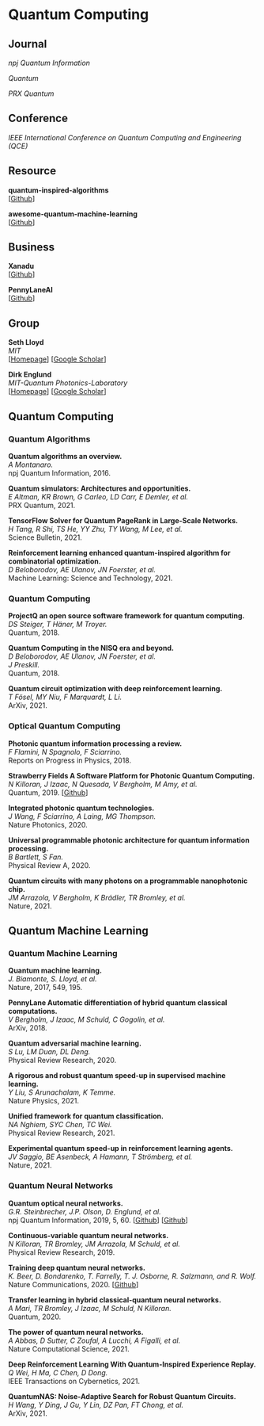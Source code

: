 # Quantum Computing

## Journal

*npj Quantum Information*<br>

*Quantum*<br>

*PRX Quantum*<br>

## Conference

*IEEE International Conference on Quantum Computing and Engineering (QCE)*<br>

## Resource

**quantum-inspired-algorithms**<br>
[[Github](https://github.com/XanaduAI/quantum-inspired-algorithms)]

**awesome-quantum-machine-learning**<br>
[[Github](https://github.com/krishnakumarsekar/awesome-quantum-machine-learning)]

## Business

**Xanadu**<br>
[[Github](https://github.com/XanaduAI)]

**PennyLaneAI**<br>
[[Github](https://github.com/PennyLaneAI)]

## Group

**Seth Lloyd**<br>
*MIT*<br>
[[Homepage](https://meche.mit.edu/people/faculty/SLLOYD@MIT.EDU)]
[[Google Scholar](https://scholar.google.co.jp/citations?user=lyMGnwIAAAAJ&hl=en&oi=ao)]

**Dirk Englund**<br>
*MIT-Quantum Photonics-Laboratory*<br>
[[Homepage](https://www.rle.mit.edu/qp/people/)]
[[Google Scholar](https://scholar.google.co.jp/citations?user=ZFpENKoAAAAJ&hl=en&oi=ao)]

## Quantum Computing

### Quantum Algorithms

**Quantum algorithms an overview.**<br>
*A Montanaro.*<br>
npj Quantum Information, 2016.

**Quantum simulators: Architectures and opportunities.**<br>
*E Altman, KR Brown, G Carleo, LD Carr, E Demler, et al.*<br>
PRX Quantum, 2021.

**TensorFlow Solver for Quantum PageRank in Large-Scale Networks.**<br>
*H Tang, R Shi, TS He, YY Zhu, TY Wang, M Lee, et al.*<br>
Science Bulletin, 2021.

**Reinforcement learning enhanced quantum-inspired algorithm for combinatorial optimization.**<br>
*D Beloborodov, AE Ulanov, JN Foerster, et al.*<br>
Machine Learning: Science and Technology, 2021.

### Quantum Computing

**ProjectQ an open source software framework for quantum computing.**<br>
*DS Steiger, T Häner, M Troyer.*<br>
Quantum, 2018.

**Quantum Computing in the NISQ era and beyond.**<br>
*D Beloborodov, AE Ulanov, JN Foerster, et al.*<br>
*J Preskill.*<br>
Quantum, 2018.

**Quantum circuit optimization with deep reinforcement learning.**<br>
*T Fösel, MY Niu, F Marquardt, L Li.*<br>
ArXiv, 2021.

### Optical Quantum Computing

**Photonic quantum information processing a review.**<br>
*F Flamini, N Spagnolo, F Sciarrino.*<br>
Reports on Progress in Physics, 2018.

**Strawberry Fields A Software Platform for Photonic Quantum Computing.**<br>
*N Killoran, J Izaac, N Quesada, V Bergholm, M Amy, et al.*<br>
Quantum, 2019.
[[Github](https://github.com/XanaduAI/strawberryfields)]

**Integrated photonic quantum technologies.**<br>
*J Wang, F Sciarrino, A Laing, MG Thompson.*<br>
Nature Photonics, 2020.

**Universal programmable photonic architecture for quantum information processing.**<br>
*B Bartlett, S Fan.*<br>
Physical Review A, 2020.

**Quantum circuits with many photons on a programmable nanophotonic chip.**<br>
*JM Arrazola, V Bergholm, K Brádler, TR Bromley, et al.*<br>
Nature, 2021.

## Quantum Machine Learning

### Quantum Machine Learning

**Quantum machine learning.**<br>
*J. Biamonte, S. Lloyd, et al.*<br>
Nature, 2017, 549, 195.

**PennyLane Automatic differentiation of hybrid quantum classical computations.**<br>
*V Bergholm, J Izaac, M Schuld, C Gogolin, et al.*<br>
ArXiv, 2018.

**Quantum adversarial machine learning.**<br>
*S Lu, LM Duan, DL Deng.*<br>
Physical Review Research, 2020.

**A rigorous and robust quantum speed-up in supervised machine learning.**<br>
*Y Liu, S Arunachalam, K Temme.*<br>
Nature Physics, 2021.

**Unified framework for quantum classification.**<br>
*NA Nghiem, SYC Chen, TC Wei.*<br>
Physical Review Research, 2021.

**Experimental quantum speed-up in reinforcement learning agents.**<br>
*JV Saggio, BE Asenbeck, A Hamann, T Strömberg, et al.*<br>
Nature, 2021.

### Quantum Neural Networks

**Quantum optical neural networks.**<br>
*G.R. Steinbrecher, J.P. Olson, D. Englund, et al.*<br>
npj Quantum Information, 2019, 5, 60.
[[Github](https://github.com/steinbrecher/bosonic)]
[[Github](https://github.com/thisac/qecco)]

**Continuous-variable quantum neural networks.**<br>
*N Killoran, TR Bromley, JM Arrazola, M Schuld, et al.*<br>
Physical Review Research, 2019.

**Training deep quantum neural networks.**<br>
*K. Beer, D. Bondarenko, T. Farrelly, T. J. Osborne, R. Salzmann, and R. Wolf.*<br>
Nature Communications, 2020.
[[Github](https://github.com/qigitphannover/DeepQuantumNeuralNetworks)]

**Transfer learning in hybrid classical-quantum neural networks.**<br>
*A Mari, TR Bromley, J Izaac, M Schuld, N Killoran.*<br>
Quantum, 2020.

**The power of quantum neural networks.**<br>
*A Abbas, D Sutter, C Zoufal, A Lucchi, A Figalli, et al.*<br>
Nature Computational Science, 2021.

**Deep Reinforcement Learning With Quantum-Inspired Experience Replay.**<br>
*Q Wei, H Ma, C Chen, D Dong.*<br>
IEEE Transactions on Cybernetics, 2021.

**QuantumNAS: Noise-Adaptive Search for Robust Quantum Circuits.**<br>
*H Wang, Y Ding, J Gu, Y Lin, DZ Pan, FT Chong, et al.*<br>
ArXiv, 2021.
